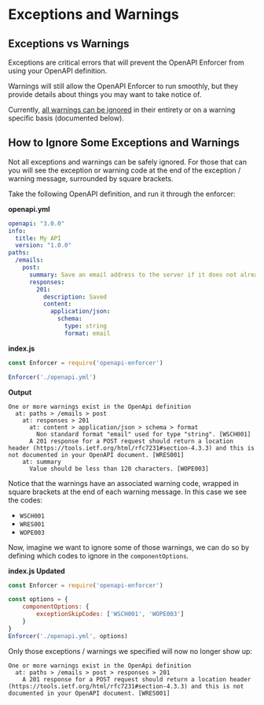 # Exceptions and Warnings

## Exceptions vs Warnings

Exceptions are critical errors that will prevent the OpenAPI Enforcer from using your OpenAPI definition.

Warnings will still allow the OpenAPI Enforcer to run smoothly, but they provide details about things you may want to take notice of.

Currently, [all warnings can be ignored](../api/openapi-enforcer.md#enforcer) in their entirety or on a warning specific basis (documented below).

## How to Ignore Some Exceptions and Warnings

Not all exceptions and warnings can be safely ignored. For those that can you will see the exception or warning code at the end of the exception / warning message, surrounded by square brackets.

Take the following OpenAPI definition, and run it through the enforcer:

**openapi.yml**

```yaml
openapi: "3.0.0"
info:
  title: My API
  version: "1.0.0"
paths:
  /emails:
    post:
      summary: Save an email address to the server if it does not already exist and it is also a corperate email address, as identified by the domain.
      responses:
        201:
          description: Saved
          content:
            application/json:
              schema:
                type: string
                format: email
```

**index.js**

```js
const Enforcer = require('openapi-enforcer')

Enforcer('./openapi.yml')
```

**Output**

```
One or more warnings exist in the OpenApi definition
  at: paths > /emails > post
    at: responses > 201
      at: content > application/json > schema > format
        Non standard format "email" used for type "string". [WSCH001]
      A 201 response for a POST request should return a location header (https://tools.ietf.org/html/rfc7231#section-4.3.3) and this is not documented in your OpenAPI document. [WRES001]
    at: summary
      Value should be less than 120 characters. [WOPE003]
```

Notice that the warnings have an associated warning code, wrapped in square brackets at the end of each warning message. In this case we see the codes:

- `WSCH001`
- `WRES001`
- `WOPE003`

Now, imagine we want to ignore some of those warnings, we can do so by defining which codes to ignore in the `componentOptions`.

**index.js Updated**

```js
const Enforcer = require('openapi-enforcer')

const options = {
    componentOptions: {
        exceptionSkipCodes: ['WSCH001', 'WOPE003']
    }
}
Enforcer('./openapi.yml', options)
```

Only those exceptions / warnings we specified will now no longer show up:

```
One or more warnings exist in the OpenApi definition
  at: paths > /emails > post > responses > 201
    A 201 response for a POST request should return a location header (https://tools.ietf.org/html/rfc7231#section-4.3.3) and this is not documented in your OpenAPI document. [WRES001]
```
